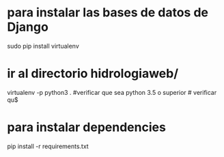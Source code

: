 # para instalar las bases de datos de Django
sudo pip install virtualenv
# ir al directorio hidrologiaweb/
virtualenv -p python3 . #verificar que sea python 3.5 o superior # verificar qu$

# para instalar dependencies
pip install -r requirements.txt

